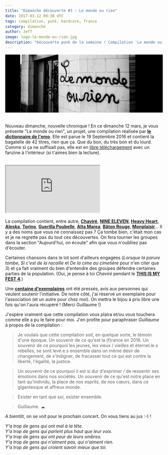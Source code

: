 ```yaml
---
title: "Dimanche découverte #3 : Le monde ou rien"
date: 2017-03-12 09:30 UTC
tags: compilation, punk, hardcore, france
category: dimanche
author: Jeff
image: logo-le-monde-ou-rien.jpg
description: "Découverte punk de la semaine ! Compilation 'Le monde ou rien' par Le Dictionnaire de l'émo"
---
```


![Logo](2017-03-12-dimanche-decouverte-3-le-monde-ou-rien/logo-le-monde-ou-rien-cropped.jpg)
<br/><br/>

Nouveau dimanche, nouvelle chronique ! En ce dimanche 12 mars, je vous présente "Le monde ou rien", un projet, une compilation réalisée par [**le dictionnaire de l'emo**](https://ledictionnairedelemo.blogspot.fr/). Elle est parue le 19 Septembre 2016 et contient la bagatelle de 42 titres, rien que ça. Que du bon, du très bon et du lourd. Comme si ça ne suffisait pas, elle est en [libre téléchargement](http://www.mediafire.com/file/qp10yx7s22a76r0/le+dictionnaire+de+l%27emo+-+Le+monde+ou+rien+-+2016.zip) avec un fanzine à l'intérieur (si t'aimes bien la lecture).

<br/>
<iframe class="bandcamp-large" src="https://bandcamp.com/EmbeddedPlayer/album=930543295/size=large/bgcol=333333/linkcol=0f91ff/tracklist=false/artwork=small/transparent=true/" seamless><a href="https://ledictionnairedelemo.bandcamp.com/album/le-monde-ou-rien">Le monde ou rien by le dictionnaire de l&#39;emo</a></iframe>
<br/>

La compilation contient, entre autre, [**Chaviré**](https://chavire.bandcamp.com/), [**NINE ELEVEN**](https://nineeleven.bandcamp.com/), [**Heavy Heart**](https://heavyheartnantes.bandcamp.com/album/distance), [**Aleska**](https://aleska.bandcamp.com/), [**Torino**](https://wearetorino.bandcamp.com/album/split-lp-w-zero-gain-2015), [**Guerilla Poubelle**](https://guerillapoubelle.bandcamp.com/album/inferno), [**Alta Marea**](https://altamarea.bandcamp.com/), [**Bâton Rouge**](https://batonrougeband.bandcamp.com/album/totem), [**Monplaisir**](https://monplaisir.bandcamp.com/releases)... Il y a des noms que vous ne connaissez pas ? Ça tombe bien, c'était mon cas et je ne regrette pas du tout ces découvertes. On fera tourner les groupes dans la section "Aujourd'hui, on écoute" afin que vous n'oubliiez pas d'écouter.

Certaines chansons dans le lot sont d'ailleurs engagées (*Lorsque la parure tombe*, *Si c'est de la racaille* et *De la cime au cimetière* pour n'en citer que 3) et ça fait vraiment du bien d'entendre des groupes défendre certaines parties de la population. (Oui, je pense à toi *Chaviré* pendant le [**THIS IS MY FEST 4**](https://www.youtube.com/watch?v=MzQSLyvLX9I).)

Une [**centaine d'exemplaires**](https://www.facebook.com/ledictionnairedelemoblog/videos/1592116624139803/) ont été pressés, avis aux personnes qui veulent soutenir l'initiative. De notre côté, j'ai réservé un exemplaire pour l'association (et un autre pour chez moi). On mettra le bijou à prix libre une fois qu'on l'aura récupéré ! (Merci Guillaume !)

J'espère vraiment que cette compilation vous plaira et/ou vous touchera comme elle a pu le faire pour moi.
J'en profite pour paraphraser *Guillaume* à propos de la compilation :

> Je voulais que cette compilation soit, en quelque sorte, le témoin d'une époque. Un souvenir de ce qu'est la (f)rance en 2016. Un souvenir de ce pourquoi les jeunes, les vieux / vieilles et éternel.le.s rebelles, se sont levé.e.s ensemble dans un même désir de changement, de s'indigner, de fracasser tout ce qui est contre la liberté, l'égalité, la justice.

> Un souvenir de ce pourquoi il est si dur d'exprimer / de ressentir ses émotions dans nos sociétés. Un souvenir de ce qu'est notre place en tant qu'individu, la place de nos esprits, de nos cœurs, dans ce gigantesque et affreux monde.

> Exister en tant que soi, exister ensemble.

> Guillaume. ☁

A bientôt, on se voit pour le prochain concert.
On vous tiens au jus :-) !

*Y'a trop de gens qui ont mal à la tête.<br/>*
*Y'a trop de gens qui parlent plus haut que leur voix.<br/>*
*Y'a trop de gens qui ont peur de leurs ombres.<br/>*
*Y'a trop de gens qui n'aiment pas, qui n'aiment rien.<br/>*
*Y'a trop de gens qui croient savoir mieux que toi.<br/>*
